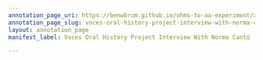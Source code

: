 ```yaml
---
annotation_page_uri: https://benwbrum.github.io/ohms-to-aa-experiment/annotations/voces-oral-history-project-interview-with-norma-cant--canvas-1-synopsis.json
annotation_page_slug: voces-oral-history-project-interview-with-norma-cant--canvas-1-synopsis
layout: annotation_page
manifest_label: Voces Oral History Project Interview With Norma Cantú

---
```

